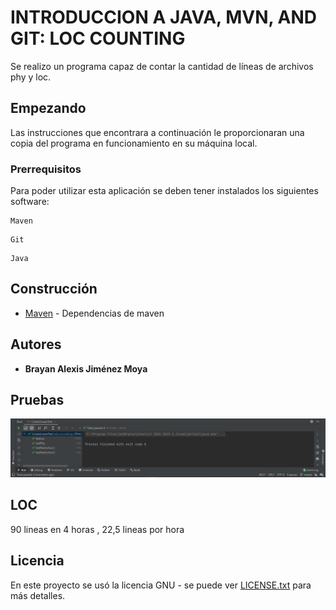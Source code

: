 # INTRODUCCION A JAVA, MVN, AND GIT: LOC COUNTING
Se realizo un programa capaz de contar la cantidad de líneas de archivos phy y loc.
## Empezando

Las instrucciones que encontrara a continuación le proporcionaran una copia del programa en funcionamiento en su máquina local.

### Prerrequisitos

Para poder utilizar esta aplicación se deben tener instalados los siguientes software:

```
Maven
```
```
Git
```
```
Java
```

## Construcción 
* [Maven](https://maven.apache.org/) - Dependencias de maven

## Autores

* **Brayan Alexis Jiménez Moya** 

## Pruebas
![](imgs/pruebas.png)
## LOC
90 lineas en 4 horas
, 22,5 lineas por hora
## Licencia

En este proyecto se usó la licencia GNU - se puede ver [LICENSE.txt](LICENSE.txt) para más detalles.
